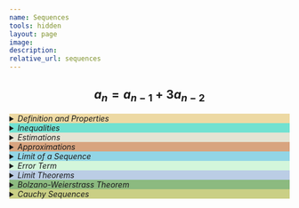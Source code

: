 ```yaml
---
name: Sequences
tools: hidden
layout: page
image: 
description:
relative_url: sequences
---
```


## $$a_{n}=a_{n-1}+3a_{n-2}$$
<details closed style='background-color:#edd9a3'><summary markdown="span" ><em>Definition and Properties</em></summary>
<details open><summary markdown="span" class="notriangle"></summary>
<img src="../../assets/sequences/sequence-definition.svg">
</details>
</details>
<details closed style='background-color:#72e1d1'><summary markdown="span" ><em>Inequalities</em></summary>
<details open><summary markdown="span" class="notriangle"></summary>
<a href="../../assets/sequences/clean-report-inequalities.pdf"><img src="../../assets/sequences/inequalities.svg"></a>
</details>
</details>
<details closed style='background-color:#e4e3d3'><summary markdown="span" ><em>Estimations</em></summary>
<details open><summary markdown="span" class="notriangle"></summary>
<img src="../../assets/sequences/estimations.svg">
</details>
</details>
<details closed style='background-color:#D8A47F'><summary markdown="span" ><em>Approximations</em></summary>
<details open><summary markdown="span" class="notriangle"></summary>
<img src="../../assets/sequences/approximations.svg">
</details>
</details>
<details closed style='background-color:#92D5E6'><summary markdown="span" ><em>Limit of a Sequence</em></summary>
<details open><summary markdown="span" class="notriangle"></summary>
<img src="../../assets/sequences/limit-of-a-sequence.svg">
</details>
</details>
<details closed style='background-color:#D3F6DB'><summary markdown="span" ><em>Error Term</em></summary>
<details open><summary markdown="span" class="notriangle"></summary>
<img src="../../assets/sequences/error-term.svg">
</details>
</details>
<details closed style='background-color:#BBCDE5'><summary markdown="span" ><em>Limit Theorems</em></summary>
<details open><summary markdown="span" class="notriangle"></summary>
<img src="../../assets/sequences/limit-theorems.svg">
</details>
</details>
<details closed style='background-color:#8CBA80'><summary markdown="span" ><em>Bolzano-Weierstrass Theorem</em></summary>
<details open><summary markdown="span" class="notriangle"></summary>
<img src="../../assets/sequences/bolzano-weierstrass.svg">
</details>
</details>
<details closed style='background-color:#CACF85'><summary markdown="span" ><em>Cauchy Sequences</em></summary>
<details open><summary markdown="span" class="notriangle"></summary>
<img src="../../assets/sequences/cauchy-sequence.svg">
</details>
</details>
<br>

